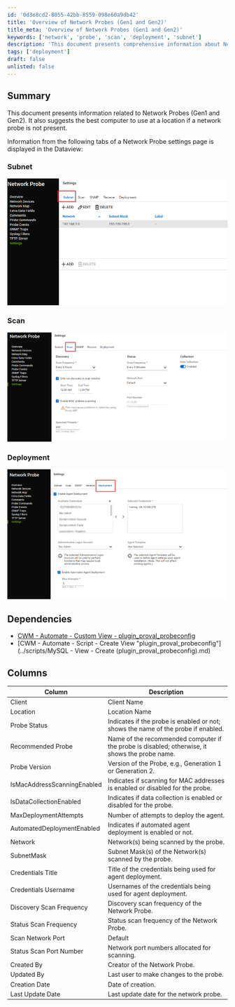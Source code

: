 ```yaml
---
id: '0d3e8cd2-8055-42bb-8559-098e60a9db42'
title: 'Overview of Network Probes (Gen1 and Gen2)'
title_meta: 'Overview of Network Probes (Gen1 and Gen2)'
keywords: ['network', 'probe', 'scan', 'deployment', 'subnet']
description: 'This document presents comprehensive information about Network Probes (Gen1 and Gen2), including details on subnet settings, scan configurations, and deployment options. It also provides recommendations for the best computer to use when a network probe is not present at a location.'
tags: ['deployment']
draft: false
unlisted: false
---
```


## Summary

This document presents information related to Network Probes (Gen1 and Gen2). It also suggests the best computer to use at a location if a network probe is not present.

Information from the following tabs of a Network Probe settings page is displayed in the Dataview:

### Subnet
![Subnet](../../../static/img/Network-Probes/image_1.png)

### Scan
![Scan](../../../static/img/Network-Probes/image_2.png)

### Deployment
![Deployment](../../../static/img/Network-Probes/image_3.png)

## Dependencies

- [CWM - Automate - Custom View - plugin_proval_probeconfig](<../views/plugin_proval_probeconfig.md>)
- [CWM - Automate - Script - Create View "plugin_proval_probeconfig"](../scripts/MySQL - View - Create (plugin_proval_probeconfig).md)

## Columns

| Column                          | Description                                                                                      |
|---------------------------------|--------------------------------------------------------------------------------------------------|
| Client                          | Client Name                                                                                     |
| Location                        | Location Name                                                                                   |
| Probe Status                    | Indicates if the probe is enabled or not; shows the name of the probe if enabled.              |
| Recommended Probe                | Name of the recommended computer if the probe is disabled; otherwise, it shows the probe name. |
| Probe Version                   | Version of the Probe, e.g., Generation 1 or Generation 2.                                     |
| IsMacAddressScanningEnabled      | Indicates if scanning for MAC addresses is enabled or disabled for the probe.                  |
| IsDataCollectionEnabled         | Indicates if data collection is enabled or disabled for the probe.                             |
| MaxDeploymentAttempts           | Number of attempts to deploy the agent.                                                         |
| AutomatedDeploymentEnabled       | Indicates if automated agent deployment is enabled or not.                                     |
| Network                         | Network(s) being scanned by the probe.                                                         |
| SubnetMask                      | Subnet Mask(s) of the Network(s) scanned by the probe.                                         |
| Credentials Title               | Title of the credentials being used for agent deployment.                                       |
| Credentials Username            | Usernames of the credentials being used for agent deployment.                                   |
| Discovery Scan Frequency         | Discovery scan frequency of the Network Probe.                                                 |
| Status Scan Frequency            | Status scan frequency of the Network Probe.                                                    |
| Scan Network Port               | Default | Custom | Disabled; Network Ports allowed to scan.                                        |
| Status Scan Port Number         | Network port numbers allocated for scanning.                                                    |
| Created By                      | Creator of the Network Probe.                                                                   |
| Updated By                      | Last user to make changes to the probe.                                                        |
| Creation Date                   | Date of creation.                                                                                |
| Last Update Date                | Last update date for the network probe.                                                         |

